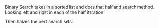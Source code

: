 Binary Search takes in a sorted list and does that half and search method. Looking left and right in each of the half iteration

Then halves the next search sets.